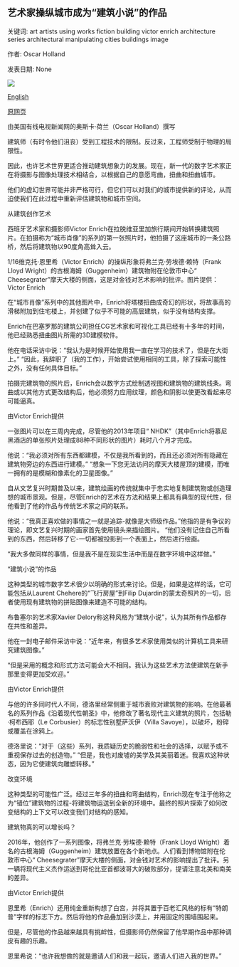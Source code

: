 ## 艺术家操纵城市成为“建筑小说”的作品

关键词: art artists using works fiction building victor enrich architecture series architectural manipulating cities buildings image

作者: Oscar Holland

发表日期: None

![](https://cdn.cnn.com/cnnnext/dam/assets/180206112349-bendy-builds-18-super-tease.jpg)

[English](The%20artists%20manipulating%20cities%20into%20works%20of%20%27architectural%20fiction%27.md)

[原网页](https://edition.cnn.com/style/article/artists-bending-cities-to-their-will/index.html)

由美国有线电视新闻网的奥斯卡·荷兰（Oscar Holland）撰写

建筑师（有时令他们沮丧）受到工程技术的限制。反过来，工程师受制于物理的局限性。

因此，也许艺术世界更适合推动建筑想象力的发展。现在，新一代的数字艺术家正在将摄影与图像处理技术相结合，以根据自己的意愿弯曲，扭曲和扭曲城市。

他们的虚幻世界可能并非严格可行，但它们可以对我们的城市提供新的评论，从而迫使我们在此过程中重新评估建筑物和城市空间。

从建筑创作艺术

西班牙艺术家和摄影师Victor Enrich在拉脱维亚里加旅行期间开始转换建筑照片。在拍摄称为“城市肖像”的系列的第一张照片时，他拍摄了这座城市的一条公路桥，然后将建筑物以90度角高耸入云。































1/16维克托·恩里希（Victor Enrich）的操纵形象将弗兰克·劳埃德·赖特（Frank Lloyd Wright）的古根海姆（Guggenheim）建筑物附在伦敦市中心“ Cheesegrater”摩天大楼的侧面，这是对金钱对艺术影响的批评。图片提供：Victor Enrich

在“城市肖像”系列中的其他图片中，Enrich将塔楼扭曲成奇幻的形状，将故事高的滑梯附加到住宅楼上，并创建了似乎不可能的高层建筑，似乎没有结构支撑。

Enrich在巴塞罗那的建筑公司担任CG艺术家和可视化工具已经有十多年的时间，他已经熟悉扭曲图片所需的3D建模软件。

他在电话采访中说：“我认为是时候开始使用我一直在学习的技术了，但是在大街上。” “因此，我辞职了（我的工作），开始尝试使用相同的工具，除了探索可能性之外，没有任何具体目标。”

拍摄完建筑物的照片后，Enrich会以数字方式绘制透视图和建筑物的建筑线条。弯曲或以其他方式更改结构后，他必须努力应用纹理，颜色和阴影以使更改看起来尽可能逼真。

由Victor Enrich提供

一张图片可以在三周内完成，尽管他的2013年项目“ NHDK”（其中Enrich将慕尼黑酒店的单张照片处理成88种不同形状的图片）耗时八个月才完成。

他说：“我必须对所有东西都建模，不仅是我所看到的，而且还必须对所有隐藏在建筑物旁边的东西进行建模。” “想象一下您无法访问的摩天大楼屋顶的建模，而唯一拥有的是模糊和像素化的卫星图像。”

自从文艺复兴时期普及以来，建筑绘画的传统就集中于忠实地复制建筑物或创造理想的城市景观。但是，尽管Enrich的艺术在方法和结果上都具有典型的现代性，但他看到了他的作品与传统艺术家之间的联系。

他说：“我真正喜欢做的事情之一就是追踪-就像是大师级作品。”他指的是有争议的理论，即文艺复兴时期的画家首先使用镜头来描绘图片。 “他们没有记住自己所看到的东西，然后转移了它-一切都被投影到一个表面上，然后进行绘画。

“我大多做同样的事情，但是我不是在现实生活中而是在数字环境中这样做。”

“建筑小说”的作品

这种类型的城市数字艺术很少以明确的形式来讨论。但是，如果是这样的话，它可能包括从Laurent Chehere的“飞行房屋”到Filip Dujardin的蒙太奇照片的一切，后者使用现有建筑物的拼贴图像来建造不可能的结构。

布鲁塞尔的艺术家Xavier Delory称这种风格为“建筑小说”，认为其所有作品都存在共性和差异。

他在一封电子邮件采访中说：“近年来，有很多艺术家使用类似的计算机工具来研究建筑图像。”

“但是采用的概念和形式方法可能会大不相同。我认为这些艺术方法使建筑在新手那里变得更加受欢迎。”

由Victor Enrich提供

与他的许多同时代人不同，德洛里经常侧重于城市衰败对建筑物的影响。在他最著名的系列作品《沿着现代性朝圣》中，他修改了著名现代主义建筑的照片，包括勒·柯布西耶（Le Corbusier）的标志性别墅萨沃伊（Villa Savoye），以破坏，粉碎或覆盖在涂鸦上。

德洛里说：“对于（这些）系列，我质疑历史的脆弱性和社会的选择，以赋予或不重视保存过去的创造物。” “但是，我也对废墟的美学及其美丽着迷。我喜欢这种状态，因为它使建筑向雕塑转移。”

改变环境

这种类型的可能性广泛。经过三年多的扭曲和弯曲结构，Enrich现在专注于他称之为“错位”建筑物的过程-将建筑物运送到全新的环境中。最终的照片探索了如何改变结构的上下文可以改变我们对结构的感知。

建筑物真的可以增长吗？

2016年，他创作了一系列图像，将弗兰克·劳埃德·赖特（Frank Lloyd Wright）着名的古根海姆（Guggenheim）建筑放置在各个新地点。人们看到博物馆附在伦敦市中心“ Cheesegrater”摩天大楼的侧面，对金钱对艺术的影响提出了批评。另一辆将现代主义杰作运送到哥伦比亚首都波哥大的破败部分，提请注意北美和南美的差异。

由Victor Enrich提供

恩里希（Enrich）还用纯金重新构想了白宫，并将其置于百老汇风格的标有“特朗普”字样的标志下方。然后将他的作品叠加到沙漠上，并用固定的围墙围起来。

但是，尽管他的作品越来越具有挑衅性，但摄影师仍然保留了他早期作品中那种调皮有趣的乐趣。

恩里希说：“也许我想做的就是邀请人们和我一起玩，邀请人们进入我的世界。”